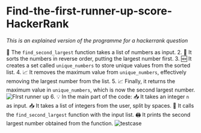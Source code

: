 # Find-the-first-runner-up-score-HackerRank
*This is an explained version of the programme for a hackerrank question*

📝 The `find_second_largest` function takes a list of numbers as input.
2. 🔄 It sorts the numbers in reverse order, putting the largest number first.
3. 🆕 It creates a set called `unique_numbers` to store unique values from the sorted list.
4. 📈 It removes the maximum value from `unique_numbers`, effectively removing the largest number from the list.
5. 📈 Finally, it returns the maximum value in `unique_numbers`, which is now the second largest number.
![FIrst runner up](https://github.com/RaghavAP31527/Find-the-first-runner-up-score-HackerRank/assets/139637644/75653eae-629d-45e1-be9b-ed101426b805)
6. 💡 In the main part of the code:
     📥 It takes an integer `n` as input.
     📥 It takes a list of integers from the user, split by spaces.
     🧩 It calls the `find_second_largest` function with the input list.
     🖨️ It prints the second largest number obtained from the function.
![testcase](https://github.com/RaghavAP31527/Find-the-first-runner-up-score-HackerRank/assets/139637644/9bdddd06-1043-4964-95b2-432297296d75)

